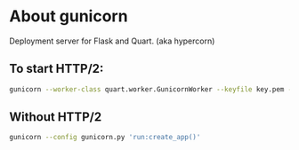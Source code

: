 # About gunicorn
Deployment server for Flask and Quart. (aka hypercorn)

## To start HTTP/2:
```bash
gunicorn --worker-class quart.worker.GunicornWorker --keyfile key.pem --certfile cert.pem --ciphers 'ECDHE+AESGCM' --bind 'localhost:5000' qserver:app
```

## Without HTTP/2
```bash
gunicorn --config gunicorn.py 'run:create_app()'
```
